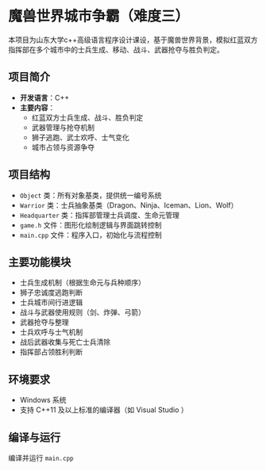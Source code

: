# 魔兽世界城市争霸（难度三）

本项目为山东大学c++高级语言程序设计课设，基于魔兽世界背景，模拟红蓝双方指挥部在多个城市中的士兵生成、移动、战斗、武器抢夺与胜负判定。

## 项目简介

- **开发语言**：C++
- **主要内容**：
  - 红蓝双方士兵生成、战斗、胜负判定
  - 武器管理与抢夺机制
  - 狮子逃跑、武士欢呼、士气变化
  - 城市占领与资源争夺

## 项目结构

- `Object` 类：所有对象基类，提供统一编号系统
- `Warrior` 类：士兵抽象基类（Dragon、Ninja、Iceman、Lion、Wolf）
- `Headquarter` 类：指挥部管理士兵调度、生命元管理
- `game.h` 文件：图形化绘制逻辑与界面跳转控制
- `main.cpp` 文件：程序入口，初始化与流程控制

## 主要功能模块

- 士兵生成机制（根据生命元与兵种顺序）
- 狮子忠诚度逃跑判断
- 士兵城市间行进逻辑
- 战斗与武器使用规则（剑、炸弹、弓箭）
- 武器抢夺与整理
- 士兵欢呼与士气机制
- 战后武器收集与死亡士兵清除
- 指挥部占领胜利判断


## 环境要求

- Windows 系统
- 支持 C++11 及以上标准的编译器（如 Visual Studio ）

## 编译与运行

编译并运行 `main.cpp`


